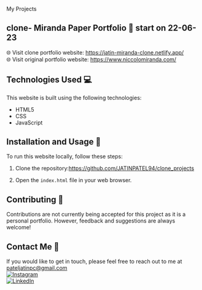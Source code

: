 My Projects

## clone- Miranda Paper Portfolio 📄 start on 22-06-23
🌐 Visit clone  portfolio website: https://jatin-miranda-clone.netlify.app/ <br>
🌐 Visit original portfolio website: https://www.niccolomiranda.com/

## Technologies Used 💻

This website is built using the following technologies:

- HTML5
- CSS
- JavaScript

## Installation and Usage 🚀

To run this website locally, follow these steps:

1. Clone the repository:https://github.com/JATINPATEL94/clone_projects

2. Open the `index.html` file in your web browser.

## Contributing 🤝

Contributions are not currently being accepted for this project as it is a personal portfolio. However, feedback and suggestions are always welcome!

## Contact Me 📧

If you would like to get in touch, please feel free to reach out to me at  pateljatinpc@gmail.com 
<br>[![Instagram](https://img.shields.io/badge/Instagram-%40JATIN_PATEL_94-orange)](https://www.instagram.com/JATIN-PATEL-94/)
<br>[![LinkedIn](https://img.shields.io/badge/LinkedIn-JATINPATEL-blue)](https://www.linkedin.com/in/jatin-patel-098067271/)
